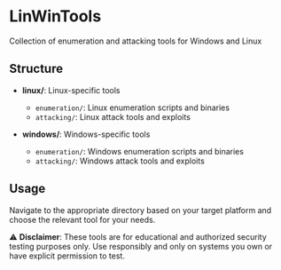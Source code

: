# LinWinTools

Collection of enumeration and attacking tools for Windows and Linux

## Structure

- **linux/**: Linux-specific tools
  - `enumeration/`: Linux enumeration scripts and binaries
  - `attacking/`: Linux attack tools and exploits

- **windows/**: Windows-specific tools
  - `enumeration/`: Windows enumeration scripts and binaries
  - `attacking/`: Windows attack tools and exploits

## Usage

Navigate to the appropriate directory based on your target platform and choose the relevant tool for your needs.

⚠️ **Disclaimer**: These tools are for educational and authorized security testing purposes only. Use responsibly and only on systems you own or have explicit permission to test.
